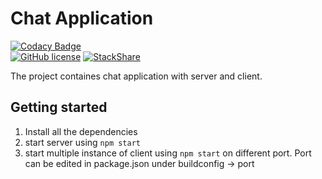 # Chat Application

[![Codacy Badge](https://api.codacy.com/project/badge/Grade/98f13e505c98450885e84191afb5959b)](https://www.codacy.com/app/tushar/chat-bot?utm_source=github.com&amp;utm_medium=referral&amp;utm_content=nimjetushar/chat-bot&amp;utm_campaign=Badge_Grade)
</br>
[![GitHub license](https://img.shields.io/github/license/nimjetushar/chat-application.svg)](https://github.com/nimjetushar/chat-application/blob/master/LICENSE)
[![StackShare](http://img.shields.io/badge/tech-stack-0690fa.svg?style=flat)](https://stackshare.io/nimjetushar/chat-application)

The project containes chat application with server and client.

## Getting started

1) Install all the dependencies
2) start server using `npm start`
3) start multiple instance of client using `npm start` on different port. Port can be edited in package.json under buildconfig -> port

